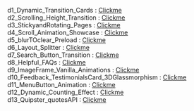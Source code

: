 d1_Dynamic_Transition_Cards    : [Clickme](https://himanshu-0104.github.io/pusblish_JS_projects/) <br/>
d2_Scrolling_Height_Transition : [Clickme](https://himanshu-0104.github.io/pusblish_JS_projects/) <br/>
d3_StickyandRotating_Pages     : [Clickme](https://himanshu-0104.github.io/pusblish_JS_projects/) <br/>
d4_Scroll_Animation_Showcase   : [Clickme](https://himanshu-0104.github.io/pusblish_JS_projects/) <br/>
d5_blurTOclear_Preload         : [Clickme](https://himanshu-0104.github.io/pusblish_JS_projects/) <br/>
d6_Layout_Splitter             : [Clickme](https://himanshu-0104.github.io/pusblish_JS_projects/) <br/>
d7_Search_Button_Transition    : [Clickme](https://himanshu-0104.github.io/pusblish_JS_projects/) <br/>
d8_Helpful_FAQs                : [Clickme](https://himanshu-0104.github.io/pusblish_JS_projects/) <br/>
d9_ImageFrame_Vanilla_Animations : [Clickme](https://himanshu-0104.github.io/pusblish_JS_projects/) <br/>
d10_Feedback_TestimonialsCard_3DGlassmorphism : [Clickme](https://himanshu-0104.github.io/pusblish_JS_projects/) <br/>
d11_MenuButton_Animation       : [Clickme](https://himanshu-0104.github.io/pusblish_JS_projects/) <br/>
d12_Dynamic_Counting_Effect    : [Clickme](https://himanshu-0104.github.io/pusblish_JS_projects/) <br/>
d13_Quipster_quotesAPI         : [Clickme](https://himanshu-0104.github.io/pusblish_JS_projects/) <br/>
